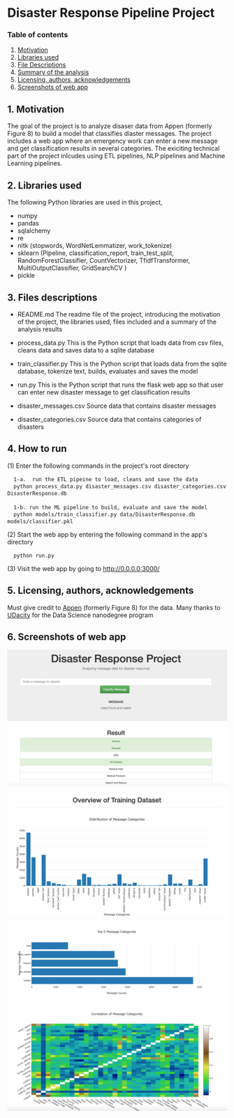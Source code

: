 # Disaster Response Pipeline Project

### Table of contents
1. [Motivation](#motivation)
2. [Libraries used](#library)
3. [File Descriptions](#files)
4. [Summary of the analysis](#summary)
5. [Licensing, authors, acknowledgements](#licensing)
6. [Screenshots of web app](#screenshots)

## 1. Motivation <a name="motivation"></a>

The goal of the project is to analyze disaser data from Appen (formerly Figure 8) to build a model that classifies diaster messages. The project includes a web app where an emergency work can enter a new message and get classification results in several categories. The exiciting technical part of the project inlcudes using ETL pipelines, NLP pipelines and Machine Learning pipelines.    

## 2. Libraries used <a name="library"></a>

The following Python libraries are used in this project, 
- numpy
- pandas
- sqlalchemy
- re
- nltk (stopwords, WordNetLemmatizer, work_tokenize)
- sklearn (Pipeline, classification_report, train_test_split, RandomForestClassifier, CountVectorizer, TfidfTransformer, MultiOutputClassifier, GridSearchCV )
- pickle

## 3. Files descriptions <a name="files"></a>

- README.md
  The readme file of the project, introducing the motivation of the project, the libraries used, files included and a summary of the analysis results
  
- process_data.py
  This is the Python script that loads data from csv files, cleans data and saves data to a sqlite database
  
- train_classifier.py
  This is the Python script that loads data from the sqlite database, tokenize text, builds, evaluates and saves the model
  
- run.py
  This is the Python script that runs the flask web app so that user can enter new disaster message to get classification results
  
- disaster_messages.csv
  Source data that contains disaster messages
  
- disaster_categories.csv
  Source data that contains categories of disasters
  
  
## 4. How to run <a name="run"></a>
  
  (1) Enter the following commands in the project's root directory
      
      1-a.  run the ETL pipeine to load, cleans and save the data
      python process_data.py disaster_messages.csv disaster_categories.csv DisasterResponse.db
  
      1-b. run the ML pipeline to build, evaluate and save the model
      python models/train_classifier.py data/DisasterResponse.db models/classifier.pkl
      
  (2) Start the web app by entering the following command in the app's directory
      
      python run.py
      
  (3) Visit the web app by going to http://0.0.0.0:3000/ 
  
## 5. Licensing, authors, acknowledgements <a name="licensing"></a> 
  Must give credit to [Appen](https://appen.com/) (formerly Figure 8) for the data. 
  Many thanks to [UDacity](https://learn.udacity.com/) for the Data Science nanodegree program
  
## 6. Screenshots of web app <a name="screenshots"></a>  

![message classificaiton](/images/message_classification.png)
![message categories](/images/g1_message_categories.png)
![top 5 categories](/images/g2_top5_categories.png)
![category correlation](/images/g3_category_correlation.png)
